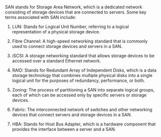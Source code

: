 SAN stands for Storage Area Network, which is a dedicated network consisting of storage devices that are connected to servers. Some key terms associated with SAN include:

1. LUN: Stands for Logical Unit Number, referring to a logical representation of a physical storage device.

2. Fibre Channel: A high-speed networking standard that is commonly used to connect storage devices and servers in a SAN.

3. iSCSI: A storage networking standard that allows storage devices to be accessed over a standard Ethernet network.

4. RAID: Stands for Redundant Array of Independent Disks, which is a data storage technology that combines multiple physical disks into a single logical unit for the purposes of redundancy, performance, or both.

5. Zoning: The process of partitioning a SAN into separate logical groups, each of which can be accessed only by specific servers or storage devices.

6. Fabric: The interconnected network of switches and other networking devices that connect servers and storage devices in a SAN.

7. HBA: Stands for Host Bus Adapter, which is a hardware component that provides the interface between a server and a SAN.
